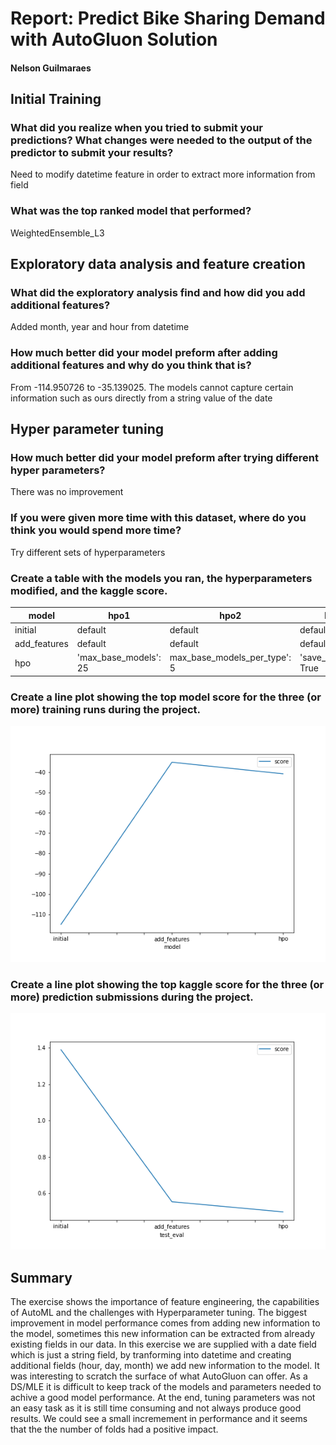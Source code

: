 # Report: Predict Bike Sharing Demand with AutoGluon Solution
#### Nelson Guilmaraes

## Initial Training
### What did you realize when you tried to submit your predictions? What changes were needed to the output of the predictor to submit your results?
Need to modify datetime feature in order to extract more information from field

### What was the top ranked model that performed?
WeightedEnsemble_L3

## Exploratory data analysis and feature creation
### What did the exploratory analysis find and how did you add additional features?
Added month, year and hour from datetime

### How much better did your model preform after adding additional features and why do you think that is?
From -114.950726 to -35.139025. The models cannot capture certain information such as ours directly from a string value of the date

## Hyper parameter tuning
### How much better did your model preform after trying different hyper parameters?
There was no improvement

### If you were given more time with this dataset, where do you think you would spend more time?
Try different sets of hyperparameters

### Create a table with the models you ran, the hyperparameters modified, and the kaggle score.
|model|hpo1|hpo2|hpo3|score|
|--|--|--|--|--|
|initial|default|default|default|1.39023|
|add_features|default|default|default|0.47399|
|hpo|'max_base_models': 25|max_base_models_per_type': 5|'save_bag_folds': True| 0.50247|
 
### Create a line plot showing the top model score for the three (or more) training runs during the project.

![model_train_score.png](model_train_score.png)

### Create a line plot showing the top kaggle score for the three (or more) prediction submissions during the project.

![model_test_score.png](model_test_score.png)

## Summary
The exercise shows the importance of feature engineering, the capabilities of AutoML and the challenges with Hyperparameter tuning. The biggest improvement in model performance comes from adding new information to the model, sometimes this new information can be extracted from already existing fields in our data. In this exercise we are supplied with a date field which is just a string field, by tranforming into datetime and creating additional fields (hour, day, month) we add new information to the model. It was interesting to scratch the surface of what AutoGluon can offer. As a DS/MLE it is difficult to keep track of the models and parameters needed to achive a good model performance. At the end, tuning parameters was not an easy task as it is still time consuming and not always produce good results. We could see a small incremement in performance and it seems that the the number of folds had a positive impact.
